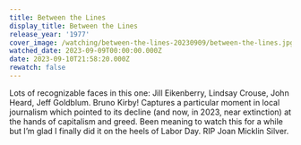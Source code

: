 ```yaml
---
title: Between the Lines
display_title: Between the Lines
release_year: '1977'
cover_image: /watching/between-the-lines-20230909/between-the-lines.jpg
watched_date: 2023-09-09T00:00:00.000Z
date: 2023-09-10T21:58:20.000Z
rewatch: false
---
```

Lots of recognizable faces in this one: Jill Eikenberry, Lindsay Crouse, John Heard, Jeff Goldblum. Bruno Kirby! Captures a particular moment in local journalism which pointed to its decline (and now, in 2023, near extinction) at the hands of capitalism and greed. Been meaning to watch this for a while but I’m glad I finally did it on the heels of Labor Day. RIP Joan Micklin Silver.
